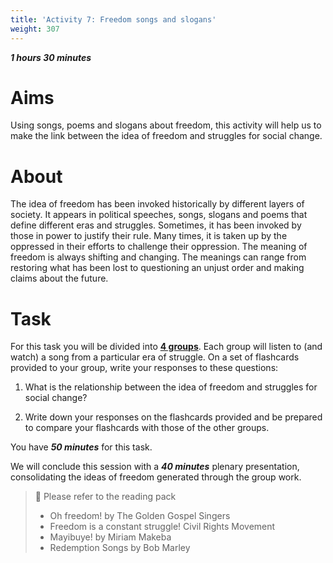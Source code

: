 ```yaml
---
title: 'Activity 7: Freedom songs and slogans'
weight: 307
---
```


***1 hours 30 minutes***

# Aims

Using songs, poems and slogans about freedom, this activity will help
us to make the link between the idea of freedom and struggles for
social change.

# About

The idea of freedom has been invoked historically by different layers of
society. It appears in political speeches, songs, slogans and poems
that define different eras and struggles. Sometimes, it has been
invoked by those in power to justify their rule. Many times, it is taken up
by the oppressed in their efforts to challenge their oppression. The
meaning of freedom is always shifting and changing. The meanings
can range from restoring what has been lost to questioning an unjust
order and making claims about the future.

# Task

For this task you will be divided into <u>**4 groups**</u>. Each group will listen to
(and watch) a song from a particular era of struggle. On a set of
flashcards provided to your group, write your responses to these
questions:

1. What is the relationship between the idea of freedom and struggles
for social change?

2. Write down your responses on the flashcards provided and be
prepared to compare your flashcards with those of the other groups.

You have ***50 minutes*** for this task.

We will conclude this session with a ***40 minutes*** plenary
presentation, consolidating the ideas of freedom generated through
the group work.

> 📖️ Please refer to the reading pack
>
> * Oh freedom! by The Golden Gospel Singers
> * Freedom is a constant struggle! Civil Rights Movement
> * Mayibuye! by Miriam Makeba
> * Redemption Songs by Bob Marley
